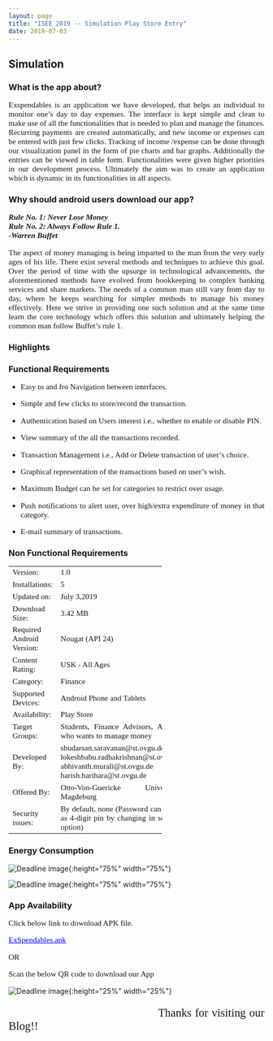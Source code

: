 ```yaml
---
layout: page
title: "ISEE 2019 -- Simulation Play Store Entry"
date: 2019-07-03
---
```


## Simulation

### What is the app about?

<p style="font-family:Times;font-size:110%;text-align:justify">Exspendables is an application we have developed, that helps an individual to monitor one’s day to day expenses. The interface is kept simple and clean to make use of all the functionalities that is needed to plan and manage the finances. Recurring payments are created automatically, and new income or expenses can be entered with just few clicks. Tracking of income /expense can be done through our visualization panel in the form of pie charts and bar graphs. Additionally the entries can be viewed in table form. Functionalities were given higher priorities in our development process. Ultimately the aim was to create an application which is dynamic in its functionalities in all aspects.</p>

### Why should android users download our app?

<p style="font-family:Times;font-size:110%;text-align:justify"><b><i>Rule No. 1: Never Lose Money <br/>
Rule No. 2: Always Follow Rule 1.<br/>
  -Warren Buffet</i></b></p>
  
<p style="font-family:Times;font-size:110%;text-align:justify">The aspect of money managing is being imparted to the man from the very early ages of his life. There exist several methods and techniques to achieve this goal. Over the period of time with the upsurge in technological advancements, the aforementioned methods have evolved from bookkeeping to complex banking services and share markets. The needs of a common man still vary from day to day, where he keeps searching for simpler methods to manage his money effectively. Here we strive in providing one such solution and at the same time learn the core technology which offers this solution and ultimately helping the common man follow Buffet’s rule 1. </p>

### Highlights

### Functional Requirements

<ul>
  <li><p style="font-family:Times;font-size:110%;text-align:justify">Easy to and fro Navigation between interfaces.</p></li>
  <li><p style="font-family:Times;font-size:110%;text-align:justify">Simple and few clicks to store/record the transaction.</p></li>
  <li><p style="font-family:Times;font-size:110%;text-align:justify">Authentication based on Users interest i.e., whether to enable or disable PIN.</p></li>
  <li><p style="font-family:Times;font-size:110%;text-align:justify">View summary of the all the transactions recorded.</p></li>
  <li><p style="font-family:Times;font-size:110%;text-align:justify">Transaction Management i.e., Add or Delete transaction of user’s choice.</p></li>
  <li><p style="font-family:Times;font-size:110%;text-align:justify">Graphical representation of the transactions based on user’s wish.</p></li>
  <li><p style="font-family:Times;font-size:110%;text-align:justify">Maximum Budget can be set for categories to restrict over usage.</p></li>
  <li><p style="font-family:Times;font-size:110%;text-align:justify">Push notifications to alert user, over high/extra expenditure of money in that category.</p></li>
  <li><p style="font-family:Times;font-size:110%;text-align:justify">E-mail summary of transactions.</p></li></ul>
  
### Non Functional Requirements

<table style="font-family:Times;font-size:110%;text-align:justify;width:60%">
  <tr>
    <td>Version:</td>
    <td>1.0</td>
  </tr>

  <tr>
    <td>Installations:</td>
    <td>5</td>
  </tr>
  
  <tr>
    <td>Updated on:</td>
    <td>July 3,2019</td>
  </tr>
  
  <tr>
    <td>Download Size:</td>
    <td>3.42 MB</td>
  </tr>
  
  <tr>
    <td>Required Android Version:</td>
    <td>Nougat (API 24)</td>
  </tr>
  
  <tr>
    <td>Content Rating:</td>
    <td>USK - All Ages</td>
  </tr>
  
  <tr>
    <td>Category:</td>
    <td>Finance</td>
  </tr>
  
  <tr>
    <td>Supported Devices:</td>
    <td>Android Phone and Tablets</td>
  </tr>
  
   <tr>
    <td>Availability:</td>
    <td>Play Store</td>
  </tr>
  
  <tr>
    <td>Target Groups:</td>
    <td>Students, Finance Advisors, Anyone who wants to manage money</td>
  </tr>
  
  <tr>
    <td>Developed By:</td>
    <td>shudarsan.saravanan@st.ovgu.de<br/>
lokeshbabu.radhakrishnan@st.ovgu.de<br/>
abhivanth.murali@st.ovgu.de<br/>
harish.harihara@st.ovgu.de
</td>
  </tr>
  
  <tr>
    <td>Offered By:</td>
    <td>Otto-Von-Guericke Universitat, Magdeburg</td>
  </tr>
  
  <tr>
    <td>Security issues:</td>
    <td>By default, none (Password can be set as 4-digit pin by changing in settings option)</td>
  </tr>
  
</table>

### Energy Consumption

![Deadline image]({{site.baseurl}}/images/Energy1.png "QR Code"){:height="75%" width="75%"} 

![Deadline image]({{site.baseurl}}/images/Energy2.png "QR Code"){:height="75%" width="75%"} 


### App Availability

<p style="font-family:Times;font-size:110%;text-align:justify"> Click below link to download APK file.</p>
<p style="font-family:Times;font-size:110%;text-align:justify"><a href="https://github.com/DBSE-teaching/isee2019-Sky-Net/blob/Application/AdvancedPrototype/AdvancedPrototype.apk?raw=true" style="color: rgb(0,0,255)">ExSpendables.apk</a></p>

<p style="font-family:Times;font-size:110%;text-align:justify"> OR</p>

<p style="font-family:Times;font-size:110%;text-align:justify"> Scan the below QR code to download our App</p>

![Deadline image]({{site.baseurl}}/images/frame.png "QR Code"){:height="25%" width="25%"} 

<p style="font-family:Times;font-size:160%;text-align:justify">&nbsp;&nbsp;&nbsp;&nbsp;&nbsp;&nbsp;&nbsp;&nbsp;&nbsp;&nbsp;&nbsp;&nbsp;&nbsp;&nbsp;&nbsp;&nbsp;&nbsp;&nbsp;&nbsp;&nbsp;&nbsp;&nbsp;&nbsp;&nbsp;&nbsp;&nbsp;&nbsp;&nbsp;&nbsp;&nbsp;&nbsp;&nbsp;&nbsp;&nbsp;&nbsp;&nbsp;&nbsp;&nbsp;&nbsp;&nbsp;&nbsp;&nbsp;&nbsp;Thanks for visiting our Blog!!</p>

